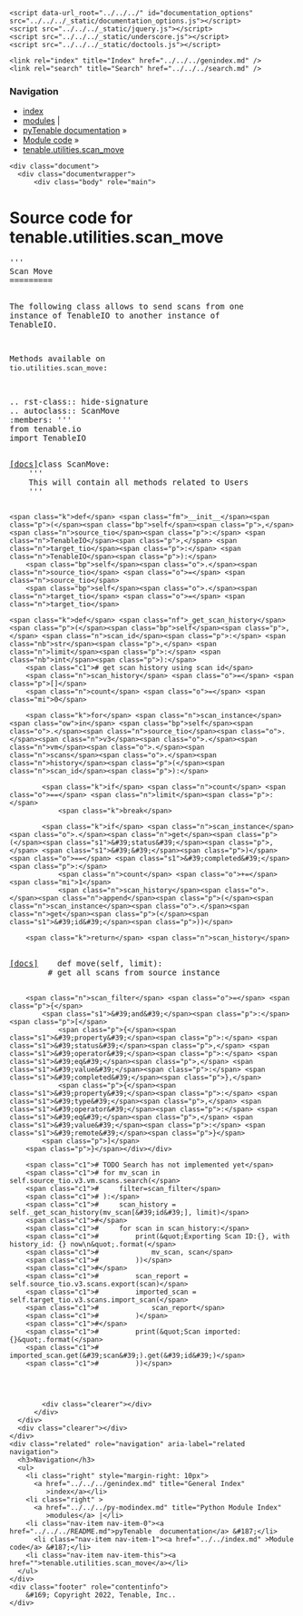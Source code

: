 
<!DOCTYPE html>

<html lang="en">
  <head>
    <meta charset="utf-8" />
    <meta name="viewport" content="width=device-width, initial-scale=1.0" />
    <title>tenable.utilities.scan_move &#8212; pyTenable  documentation</title>
    <link rel="stylesheet" type="text/css" href="../../../_static/pygments.css" />
    <link rel="stylesheet" type="text/css" href="../../../_static/classic.css" />
    <link rel="stylesheet" type="text/css" href="../../../_static/custom.css" />
    
    <script data-url_root="../../../" id="documentation_options" src="../../../_static/documentation_options.js"></script>
    <script src="../../../_static/jquery.js"></script>
    <script src="../../../_static/underscore.js"></script>
    <script src="../../../_static/doctools.js"></script>
    
    <link rel="index" title="Index" href="../../../genindex.md" />
    <link rel="search" title="Search" href="../../../search.md" /> 
  </head><body>
    <div class="related" role="navigation" aria-label="related navigation">
      <h3>Navigation</h3>
      <ul>
        <li class="right" style="margin-right: 10px">
          <a href="../../../genindex.md" title="General Index"
             accesskey="I">index</a></li>
        <li class="right" >
          <a href="../../../py-modindex.md" title="Python Module Index"
             >modules</a> |</li>
        <li class="nav-item nav-item-0"><a href="../../../README.md">pyTenable  documentation</a> &#187;</li>
          <li class="nav-item nav-item-1"><a href="../../index.md" accesskey="U">Module code</a> &#187;</li>
        <li class="nav-item nav-item-this"><a href="">tenable.utilities.scan_move</a></li> 
      </ul>
    </div>  

    <div class="document">
      <div class="documentwrapper">
          <div class="body" role="main">
            
  <h1>Source code for tenable.utilities.scan_move</h1><div class="highlight"><pre>
<span></span><span class="sd">&#39;&#39;&#39;</span>
<span class="sd">Scan Move</span>
<span class="sd">=========</span>

<span class="sd">The following class allows to send scans from one instance of TenableIO to</span>
<span class="sd">another instance of TenableIO.</span>

<span class="sd">Methods available on ``tio.utilities.scan_move``:</span>

<span class="sd">.. rst-class:: hide-signature</span>
<span class="sd">.. autoclass:: ScanMove</span>
<span class="sd">    :members:</span>
<span class="sd">&#39;&#39;&#39;</span>
<span class="kn">from</span> <span class="nn">tenable.io</span> <span class="kn">import</span> <span class="n">TenableIO</span>


<div class="viewcode-block" id="ScanMove"><a class="viewcode-back" href="../../../tenable.utilities.scan_move.md#tenable.utilities.scan_move.ScanMove">[docs]</a><span class="k">class</span> <span class="nc">ScanMove</span><span class="p">:</span>
    <span class="sd">&#39;&#39;&#39;</span>
<span class="sd">    This will contain all methods related to Users</span>
<span class="sd">    &#39;&#39;&#39;</span>

    <span class="k">def</span> <span class="fm">__init__</span><span class="p">(</span><span class="bp">self</span><span class="p">,</span> <span class="n">source_tio</span><span class="p">:</span> <span class="n">TenableIO</span><span class="p">,</span> <span class="n">target_tio</span><span class="p">:</span> <span class="n">TenableIO</span><span class="p">):</span>
        <span class="bp">self</span><span class="o">.</span><span class="n">source_tio</span> <span class="o">=</span> <span class="n">source_tio</span>
        <span class="bp">self</span><span class="o">.</span><span class="n">target_tio</span> <span class="o">=</span> <span class="n">target_tio</span>

    <span class="k">def</span> <span class="nf">_get_scan_history</span><span class="p">(</span><span class="bp">self</span><span class="p">,</span> <span class="n">scan_id</span><span class="p">:</span> <span class="nb">str</span><span class="p">,</span> <span class="n">limit</span><span class="p">:</span> <span class="nb">int</span><span class="p">):</span>
        <span class="c1"># get scan history using scan id</span>
        <span class="n">scan_history</span> <span class="o">=</span> <span class="p">[]</span>
        <span class="n">count</span> <span class="o">=</span> <span class="mi">0</span>

        <span class="k">for</span> <span class="n">scan_instance</span> <span class="ow">in</span> <span class="bp">self</span><span class="o">.</span><span class="n">source_tio</span><span class="o">.</span><span class="n">v3</span><span class="o">.</span><span class="n">vm</span><span class="o">.</span><span class="n">scans</span><span class="o">.</span><span class="n">history</span><span class="p">(</span><span class="n">scan_id</span><span class="p">):</span>

            <span class="k">if</span> <span class="n">count</span> <span class="o">==</span> <span class="n">limit</span><span class="p">:</span>
                <span class="k">break</span>

            <span class="k">if</span> <span class="n">scan_instance</span><span class="o">.</span><span class="n">get</span><span class="p">(</span><span class="s1">&#39;status&#39;</span><span class="p">,</span> <span class="s1">&#39;&#39;</span><span class="p">)</span> <span class="o">==</span> <span class="s1">&#39;completed&#39;</span><span class="p">:</span>
                <span class="n">count</span> <span class="o">+=</span> <span class="mi">1</span>
                <span class="n">scan_history</span><span class="o">.</span><span class="n">append</span><span class="p">(</span><span class="n">scan_instance</span><span class="o">.</span><span class="n">get</span><span class="p">(</span><span class="s1">&#39;id&#39;</span><span class="p">))</span>

        <span class="k">return</span> <span class="n">scan_history</span>

<div class="viewcode-block" id="ScanMove.move"><a class="viewcode-back" href="../../../tenable.utilities.scan_move.md#tenable.utilities.scan_move.ScanMove.move">[docs]</a>    <span class="k">def</span> <span class="nf">move</span><span class="p">(</span><span class="bp">self</span><span class="p">,</span> <span class="n">limit</span><span class="p">):</span>
        <span class="c1"># get all scans from source instance</span>

        <span class="n">scan_filter</span> <span class="o">=</span> <span class="p">{</span>
            <span class="s1">&#39;and&#39;</span><span class="p">:</span> <span class="p">[</span>
                <span class="p">{</span><span class="s1">&#39;property&#39;</span><span class="p">:</span> <span class="s1">&#39;status&#39;</span><span class="p">,</span> <span class="s1">&#39;operator&#39;</span><span class="p">:</span> <span class="s1">&#39;eq&#39;</span><span class="p">,</span> <span class="s1">&#39;value&#39;</span><span class="p">:</span> <span class="s1">&#39;completed&#39;</span><span class="p">},</span>
                <span class="p">{</span><span class="s1">&#39;property&#39;</span><span class="p">:</span> <span class="s1">&#39;type&#39;</span><span class="p">,</span> <span class="s1">&#39;operator&#39;</span><span class="p">:</span> <span class="s1">&#39;eq&#39;</span><span class="p">,</span> <span class="s1">&#39;value&#39;</span><span class="p">:</span> <span class="s1">&#39;remote&#39;</span><span class="p">}</span>
            <span class="p">]</span>
        <span class="p">}</span></div></div>

        <span class="c1"># TODO Search has not implemented yet</span>
        <span class="c1"># for mv_scan in self.source_tio.v3.vm.scans.search(</span>
        <span class="c1">#     filter=scan_filter</span>
        <span class="c1"># ):</span>
        <span class="c1">#     scan_history = self._get_scan_history(mv_scan[&#39;id&#39;], limit)</span>
        <span class="c1">#</span>
        <span class="c1">#     for scan in scan_history:</span>
        <span class="c1">#         print(&quot;Exporting Scan ID:{}, with history_id: {} now\n&quot;.format(</span>
        <span class="c1">#             mv_scan, scan</span>
        <span class="c1">#         ))</span>
        <span class="c1">#</span>
        <span class="c1">#         scan_report = self.source_tio.v3.scans.export(scan)</span>
        <span class="c1">#         imported_scan = self.target_tio.v3.scans.import_scan(</span>
        <span class="c1">#             scan_report</span>
        <span class="c1">#         )</span>
        <span class="c1">#</span>
        <span class="c1">#         print(&quot;Scan imported: {}&quot;.format(</span>
        <span class="c1">#             imported_scan.get(&#39;scan&#39;).get(&#39;id&#39;)</span>
        <span class="c1">#         ))</span>
</pre></div>

            <div class="clearer"></div>
          </div>
      </div>
      <div class="clearer"></div>
    </div>
    <div class="related" role="navigation" aria-label="related navigation">
      <h3>Navigation</h3>
      <ul>
        <li class="right" style="margin-right: 10px">
          <a href="../../../genindex.md" title="General Index"
             >index</a></li>
        <li class="right" >
          <a href="../../../py-modindex.md" title="Python Module Index"
             >modules</a> |</li>
        <li class="nav-item nav-item-0"><a href="../../../README.md">pyTenable  documentation</a> &#187;</li>
          <li class="nav-item nav-item-1"><a href="../../index.md" >Module code</a> &#187;</li>
        <li class="nav-item nav-item-this"><a href="">tenable.utilities.scan_move</a></li> 
      </ul>
    </div>
    <div class="footer" role="contentinfo">
        &#169; Copyright 2022, Tenable, Inc..
    </div>
  </body>
</html>